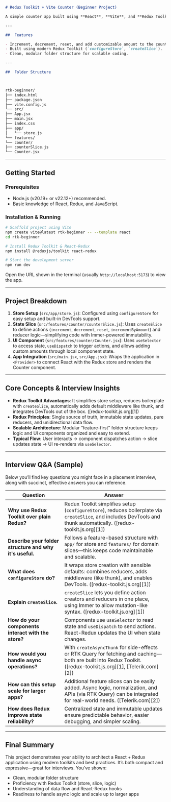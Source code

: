 ```markdown
# Redux Toolkit + Vite Counter (Beginner Project)

A simple counter app built using **React**, **Vite**, and **Redux Toolkit**. Demonstrates modern state management patterns and scalable project structure.

---

##  Features

- Increment, decrement, reset, and add customizable amount to the counter.
- Built using modern Redux Toolkit (`configureStore`, `createSlice`).
- Clean, modular folder structure for scalable coding.

---

##  Folder Structure



rtk-beginner/
├── index.html
├── package.json
├── vite.config.js
└── src/
├── App.jsx
├── main.jsx
├── index.css
├── app/
│   └── store.js
└── features/
└── counter/
├── counterSlice.js
└── Counter.jsx

````

---

##  Getting Started

### Prerequisites

- Node.js (v20.19+ or v22.12+) recommended.
- Basic knowledge of React, Redux, and JavaScript.

### Installation & Running

```bash
# Scaffold project using Vite
npm create vite@latest rtk-beginner -- --template react
cd rtk-beginner

# Install Redux Toolkit & React-Redux
npm install @reduxjs/toolkit react-redux

# Start the development server
npm run dev
````

Open the URL shown in the terminal (usually `http://localhost:5173`) to view the app.

---

## Project Breakdown

1. **Store Setup** (`src/app/store.js`): Configured using `configureStore` for easy setup and built-in DevTools support.
2. **State Slice** (`src/features/counter/counterSlice.js`): Uses `createSlice` to define actions (`increment`, `decrement`, `reset`, `incrementByAmount`) and reducer logic—simplifying code with Immer-powered immutability.
3. **UI Component** (`src/features/counter/Counter.jsx`): Uses `useSelector` to access state, `useDispatch` to trigger actions, and allows adding custom amounts through local component state.
4. **App Integration** (`src/main.jsx`, `src/App.jsx`): Wraps the application in `<Provider>` to connect React with the Redux store and renders the Counter component.

---

## Core Concepts & Interview Insights

* **Redux Toolkit Advantages**: It simplifies store setup, reduces boilerplate with `createSlice`, automatically adds default middleware like thunk, and integrates DevTools out of the box. ([redux-toolkit.js.org][1])
* **Redux Principles**: Single source of truth, immutable state updates, pure reducers, and unidirectional data flow.
* **Scalable Architecture**: Modular “feature-first” folder structure keeps logic and UI components organized and easy to extend.
* **Typical Flow**: User interacts → component dispatches action → slice updates state → UI re-renders via `useSelector`.

---

## Interview Q\&A (Sample)

Below you’ll find key questions you might face in a placement interview, along with succinct, effective answers you can reference.

| **Question**                                            | **Answer**                                                                                                                                                           |
| ------------------------------------------------------- | -------------------------------------------------------------------------------------------------------------------------------------------------------------------- |
| **Why use Redux Toolkit over plain Redux?**             | Redux Toolkit simplifies setup (`configureStore`), reduces boilerplate via `createSlice`, and includes DevTools and thunk automatically. ([redux-toolkit.js.org][1]) |
| **Describe your folder structure and why it's useful.** | Follows a feature-based structure with `app/` for store and `features/` for domain slices—this keeps code maintainable and scalable.                                 |
| **What does `configureStore` do?**                      | It wraps store creation with sensible defaults: combines reducers, adds middleware (like thunk), and enables DevTools. ([redux-toolkit.js.org][1])                   |
| **Explain `createSlice`.**                              | `createSlice` lets you define action creators and reducers in one place, using Immer to allow mutation-like syntax. ([redux-toolkit.js.org][1])                      |
| **How do your components interact with the store?**     | Components use `useSelector` to read state and `useDispatch` to send actions. React-Redux updates the UI when state changes.                                         |
| **How would you handle async operations?**              | With `createAsyncThunk` for side-effects or RTK Query for fetching and caching—both are built into Redux Toolkit. ([redux-toolkit.js.org][1], [Telerik.com][2])      |
| **How can this setup scale for larger apps?**           | Additional feature slices can be easily added. Async logic, normalization, and APIs (via RTK Query) can be integrated for real-world needs. ([Telerik.com][2])       |
| **How does Redux improve state reliability?**           | Centralized state and immutable updates ensure predictable behavior, easier debugging, and simpler scaling.                                                          |

---

## Final Summary

This project demonstrates your ability to architect a React + Redux application using modern toolkits and best practices. It’s both compact and expressive—great for interviews. You’ve shown:

* Clean, modular folder structure
* Proficiency with Redux Toolkit (store, slice, logic)
* Understanding of data flow and React-Redux hooks
* Readiness to handle async logic and scale up to larger apps


